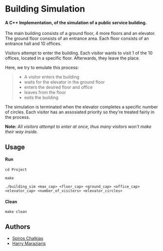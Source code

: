 # Building Simulation

#### A C++ Ιmplementation, of the simulation of a public service building.
The main building consists of a ground floor, 4 more floors and an elevator. 
The ground floor consists of an entrance area. 
Each floor consists of an entrance hall and 10 offices.

Visitors attempt to enter the building.
Each visitor wants to visit 1 of the 10 offices, located in a specific floor. Afterwards, they leave the place.

Here, we try to emulate this process:
> - A visitor enters the building
> - waits for the elevator in the ground floor
> - enters the desired floor and office
> - leaves from the floor
> - exits the building

The simulation is terminated when the elevator completes a specific number of circles.
Each visitor has an assosiated priority so they're treated fairly in the process.

 **Note:** *All visitors attempt to enter at once, thus many visitors won't make their way inside.*

## Usage
#### Run

```cplusplus
cd Project

make

./building_sim <max_cap> <floor_cap> <ground_cap> <office_cap> <elevator_cap> <number_of_visitors> <elevator_circles> 
```
#### Clean

```cplusplus
make clean
```
## Authors
- [Spiros Chalkias](https://github.com/spChalk)
- [Harry  Maraziaris](https://github.com/cMrzrs)
